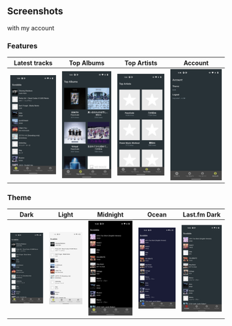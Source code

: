 ## Screenshots

with my account

### Features

| Latest tracks | Top Albums | Top Artists | Account |
| :--: | :--: | :--: | :--: |
| ![](./scrobble_dark.png) | ![](./top_albums_dark.png) | ![](./top_artists_dark.png) | ![](./account_dark.png) |

### Theme

| Dark | Light | Midnight | Ocean | Last.fm Dark |
| :--: | :--: | :--: | :--: | :--: |
| ![](./scrobble_dark.png) | ![](./scrobble_light.png) | ![](./scrobble_midnight.png) | ![](./scrobble_ocean.png) | ![](./scrobble_lastfm_dark.png) |

